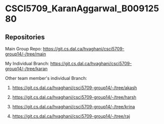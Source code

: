 # CSCI5709_KaranAggarwal_B00912580



## Repositories

Main Group Repo: https://git.cs.dal.ca/hvaghani/csci5709-group14/-/tree/main 

My Individual Branch: https://git.cs.dal.ca/hvaghani/csci5709-group14/-/tree/karan

Other team member's individual Branch:

1) https://git.cs.dal.ca/hvaghani/csci5709-group14/-/tree/akash

2) https://git.cs.dal.ca/hvaghani/csci5709-group14/-/tree/harsh

3) https://git.cs.dal.ca/hvaghani/csci5709-group14/-/tree/krina

4) https://git.cs.dal.ca/hvaghani/csci5709-group14/-/tree/raj
